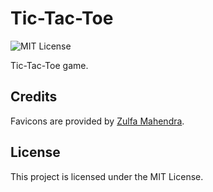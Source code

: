 # Tic-Tac-Toe
![MIT License](https://img.shields.io/github/license/JustKappaMan/Tic-Tac-Toe)

Tic-Tac-Toe game.
## Credits
Favicons are provided by [Zulfa Mahendra](https://www.flaticon.com/authors/zulfa-mahendra).
## License
This project is licensed under the MIT License.